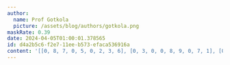 ```yaml
---
author:
  name: Prof Gotkola
  picture: /assets/blog/authors/gotkola.png
maskRate: 0.39
date: 2024-04-05T01:00:01.378565
id: d4a2b5c6-f2e7-11ee-b573-efaca536916a
content: '[[0, 8, 7, 0, 5, 0, 2, 3, 6], [0, 3, 0, 0, 8, 9, 0, 7, 1], [0, 5, 2, 3, 0, 6, 9, 8, 4], [2, 0, 0, 1, 4, 7, 8, 0, 3], [7, 1, 5, 0, 0, 8, 6, 0, 2], [3, 4, 0, 0, 2, 5, 1, 9, 7], [5, 9, 4, 0, 0, 2, 3, 0, 0], [0, 7, 0, 0, 0, 0, 0, 2, 5], [0, 2, 0, 5, 6, 0, 0, 1, 9]]'
---
```

